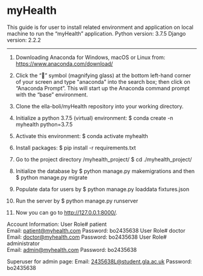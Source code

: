 # myHealth
This guide is for user to install related environment and application on local machine to run the “myHealth” application. 
Python version: 3.7.5
Django version: 2.2.2

************************************************************************************************************************************
1.	Downloading Anaconda for Windows, macOS or Linux from:
https://www.anaconda.com/download/ 

2.	Click the “🔎” symbol (magnifying glass) at the bottom left-hand corner of your screen and type "anaconda" into the search box; then click on “Anaconda Prompt”. 
This will start up the Anaconda command prompt with the “base” environment.

3.	Clone the ella-boli/myHealth repository into your working directory.

4.	Initialize a python 3.7.5 (virtual) environment:
    $ conda create -n myhealth python=3.7.5
    
5.	Activate this environment:
    $ conda activate myhealth

6.	Install packages:
    $ pip install -r requirements.txt
    
7.	Go to the project directory /myhealth_project/
    $ cd ./myhealth_project/
    
8.	Initialize the database by $ python manage.py makemigrations 
    and then $ python manage.py migrate
    
9.	Populate data for users by $ python manage.py loaddata fixtures.json

10.	Run the server by $ python manage.py runserver 

11.	Now you can go to http://127.0.0.1:8000/.

Account Information:
User Role# patient	
           Email: patient@myhealth.com
           Password: bo2435638
User Role# doctor	
           Email: doctor@myhealth.com
           Password: bo2435638
User Role# administrator	
           Email: admin@myhealth.com
           Password: bo2435638           
           
Superuser for admin page:
           Email: 2435638L@student.gla.ac.uk
           Password: bo2435638 
